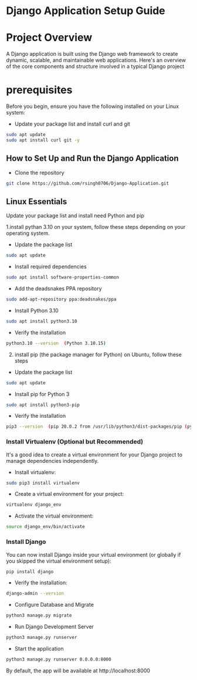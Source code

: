 
# Django Application Setup Guide

# Project Overview

A Django application is built using the Django web framework to create dynamic, scalable, and maintainable web applications. Here's an overview of the core components and structure involved in a typical Django project

# prerequisites

Before you begin, ensure you have the following installed on your Linux system:

* Update your package list and install curl and git

```bash
sudo apt update
sudo apt install curl git -y
```

## How to Set Up and Run the Django Application

* Clone the repository

```bash
git clone https://github.com/rsingh0706/Django-Application.git
```
## Linux Essentials

Update your package list and install need Python and pip

1.install pythan 3.10 on your system, follow these steps depending on your operating system.

* Update the package list

```bash
sudo apt update
```
* Install required dependencies

```bash
sudo apt install software-properties-common
```
* Add the deadsnakes PPA repository

```bash
sudo add-apt-repository ppa:deadsnakes/ppa
```
* Install Python 3.10

```bash
sudo apt install python3.10
```
* Verify the installation

```bash
python3.10 --version  (Python 3.10.15)
```

2. install pip (the package manager for Python) on Ubuntu, follow these steps

* Update the package list

```bash
sudo apt update
```
* Install pip for Python 3

```bash
sudo apt install python3-pip
```
* Verify the installation

```bash
pip3 --version  (pip 20.0.2 from /usr/lib/python3/dist-packages/pip (python 3.8) )
```

### Install Virtualenv (Optional but Recommended) 

It's a good idea to create a virtual environment for your Django project to manage dependencies independently.

* Install virtualenv:

```bash
sudo pip3 install virtualenv
```
* Create a virtual environment for your project:

```bash
virtualenv django_env
```
* Activate the virtual environment:

```bash
source django_env/bin/activate
```

### Install Django

You can now install Django inside your virtual environment (or globally if you skipped the virtual environment setup):

```bash
pip install django
```
* Verify the installation:

```bash
django-admin --version
```
* Configure Database and Migrate

```bash
python3 manage.py migrate
```
* Run Django Development Server

```bash
python3 manage.py runserver
```
* Start the application

```bash
python3 manage.py runserver 0.0.0.0:8000
```
By default, the app will be available at http://localhost:8000





